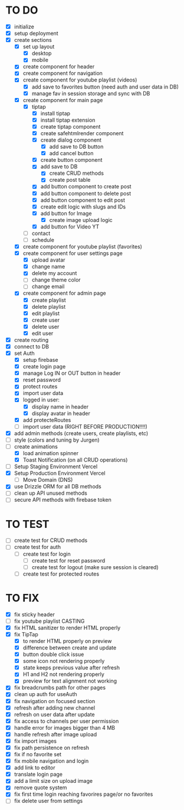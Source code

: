 # TO DO

- [x] initialize
- [x] setup deployment
- [x] create sections
  - [x] set up layout
    - [x] desktop
    - [x] mobile
  - [x] create component for header
  - [x] create component for navigation
  - [x] create component for youtube playlist (videos)
    - [x] add save to favorites button (need auth and user data in DB)
    - [x] manage fav in session storage and sync with DB
  - [x] create component for main page
    - [x] tiptap
      - [x] install tiptap
      - [x] install tiptap extension
      - [x] create tiptap component
      - [x] create safehtmlrender component
      - [x] create dialog component
        - [x] add save to DB button
        - [x] add cancel button
      - [x] create button component
      - [x] add save to DB
        - [x] create CRUD methods
        - [x] create post table
      - [x] add button component to create post
      - [x] add button component to delete post
      - [x] add button component to edit post
      - [x] create edit logic with slugs and IDs
      - [x] add button for Image
        - [x] create image upload logic
      - [x] add button for Video YT
    - [ ] contact
    - [ ] schedule
  - [x] create component for youtube playlist (favorites)
  - [x] create component for user settings page
    - [x] upload avatar
    - [x] change name
    - [x] delete my account
    - [ ] change theme color
    - [ ] change email
  - [x] create component for admin page
    - [x] create playlist
    - [x] delete playlist
    - [x] edit playlist
    - [x] create user
    - [x] delete user
    - [x] edit user
- [x] create routing
- [x] connect to DB
- [x] set Auth
  - [x] setup firebase
  - [x] create login page
  - [x] manage Log IN or OUT button in header
  - [x] reset password
  - [x] protect routes
  - [x] import user data
  - [x] logged in user:
    - [x] display name in header
    - [x] display avatar in header
  - [x] add protecteRoutes
  - [ ] import user data (RIGHT BEFORE PRODUCTION!!!!)
- [x] add admin methods (create users, create playlists, etc)
- [ ] style (colors and tuning by Jurgen)
- [ ] create animations
  - [x] load animation spinner
  - [x] Toast Notification (on all CRUD operations)
- [ ] Setup Staging Environment Vercel
- [x] Setup Production Environment Vercel
  - [ ] Move Domain (DNS)
- [x] use Drizzle ORM for all DB methods
- [ ] clean up API unused methods
- [ ] secure API methods with firebase token

# TO TEST

- [ ] create test for CRUD methods
- [ ] create test for auth
  - [ ] create test for login
    - [ ] create test for reset password
    - [ ] create test for logout (make sure session is cleared)
  - [ ] create test for protected routes

# TO FIX

- [x] fix sticky header
- [ ] fix youtube playlist CASTING
- [x] fix HTML sanitizer to render HTML properly
- [x] fix TipTap 
  - [x] to render HTML properly on preview
  - [x] difference between create and update
  - [x] button double click issue
  - [x] some icon not rendering properly
  - [x] state keeps previous value after refresh
  - [x] H1 and H2 not rendering properly
  - [x] preview for text alignment not working
- [x] fix breadcrumbs path for other pages
- [x] clean up auth for useAuth
- [x] fix navigation on focused section 
- [x] refresh after adding new channel
- [x] refresh on user data after update
- [x] fix access to channels per user permission
- [x] handle error for images bigger than 4 MB
- [x] handle refresh after image upload
- [x] fix import images
- [x] fix path persistence on refresh
- [x] fix if no favorite set 
- [x] fix mobile navigation and login
- [x] add link to editor
- [x] translate login page
- [x] add a limit size on upload image
- [x] remove quote system
- [x] fix first time login reaching favorires page/or no favorites
- [ ] fix delete user from settings
